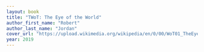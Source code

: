 ```yaml
---
layout: book
title: "TWoT: The Eye of the World"
author_first_name: "Robert"
author_last_name: "Jordan"
cover_url: "https://upload.wikimedia.org/wikipedia/en/0/00/WoT01_TheEyeOfTheWorld.jpg"
year: 2019
---
```

